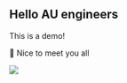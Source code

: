 ## Hello AU engineers

This is a demo!

👋 Nice to meet you all

![](https://octodex.github.com/images/mona-the-rivetertocat.png)
